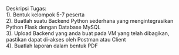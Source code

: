 Deskripsi Tugas:</br>
</t>1). Bentuk kelompok 5-7 peserta</br>
</t>2). Buatlah suatu Backend Python sederhana yang mengintegrasikan Python Flask dengan Database MySQL</br>
</t>3). Upload Backend yang anda buat pada VM yang telah dibagikan, pastikan dapat di-akses oleh Postman atau Client</br>
</t>4). Buatlah laporan dalam bentuk PDF</br>

